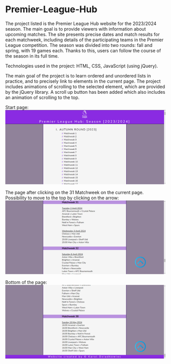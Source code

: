# Premier-League-Hub

The project listed is the Premier League Hub website for the 2023/2024 season. The main goal is to provide viewers with information about upcoming matches. The site presents precise dates and match results for each matchweek, including details of the participating teams in the Premier League competition. The season was divided into two rounds: fall and spring, with 19 games each. Thanks to this, users can follow the course of the season in its full time.

Technologies used in the project: HTML, CSS, JavaScript (using jQuery).

The main goal of the project is to learn ordered and unordered lists in practice, and to precisely link to elements in the current page. The project includes animations of scrolling to the selected element, which are provided by the jQuery library. A scroll up button has been added which also includes an animation of scrolling to the top.

Start page:
![Start page](https://github.com/karoldziadkowiec/Premier-League-Hub/blob/main/photos/1.png)

The page after clicking on the 31 Matchweek on the current page. Possibility to move to the top by clicking on the arrow:
![After click](https://github.com/karoldziadkowiec/Premier-League-Hub/blob/main/photos/2.png)

Bottom of the page:
![Bottom of the page](https://github.com/karoldziadkowiec/Premier-League-Hub/blob/main/photos/3.png)
